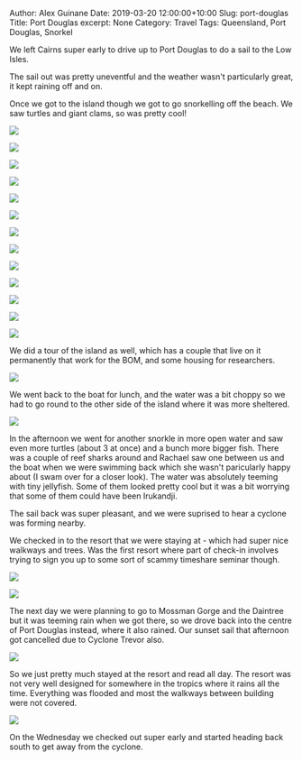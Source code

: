 Author: Alex Guinane
Date: 2019-03-20 12:00:00+10:00
Slug: port-douglas
Title: Port Douglas
excerpt: None
Category: Travel
Tags: Queensland, Port Douglas, Snorkel

We left Cairns super early to drive up to Port Douglas to do a sail to the Low Isles.

The sail out was pretty uneventful and the weather wasn't particularly great, it kept raining off and on.

Once we got to the island though we got to go snorkelling off the beach. We saw turtles and giant clams, so was pretty cool!

![](/images/2019/2019-03-20-port-douglas\boat2.JPG "")

![](/images/2019/2019-03-20-port-douglas\snorkel1.JPG "")

![](/images/2019/2019-03-20-port-douglas\snorkel2.JPG "")

![](/images/2019/2019-03-20-port-douglas\snorkel3.JPG "")

![](/images/2019/2019-03-20-port-douglas\snorkel4.JPG "")

![](/images/2019/2019-03-20-port-douglas\snorkel5.JPG "")

![](/images/2019/2019-03-20-port-douglas\snorkel6.JPG "")

![](/images/2019/2019-03-20-port-douglas\snorkel7.JPG "")

![](/images/2019/2019-03-20-port-douglas\snorkel8.JPG "")

![](/images/2019/2019-03-20-port-douglas\snorkel9.JPG "")

![](/images/2019/2019-03-20-port-douglas\snorkel10.JPG "")

![](/images/2019/2019-03-20-port-douglas\snorkel11.JPG "")

![](/images/2019/2019-03-20-port-douglas\snorkel12.JPG "")

We did a tour of the island as well, which has a couple that live on it permanently that work for the BOM, and some housing for researchers.

![](/images/2019/2019-03-20-port-douglas\lighthouse.JPG "")

We went back to the boat for lunch, and the water was a bit choppy so we had to go round to the other side of the island where it was more sheltered.

![](/images/2019/2019-03-20-port-douglas\boat1.JPG "")

In the afternoon we went for another snorkle in more open water and saw even more turtles (about 3 at once) and a bunch more bigger fish.
There was a couple of reef sharks around and Rachael saw one between us and the boat when we were swimming back which she wasn't paricularly happy about (I swam over for a closer look). The water was absolutely teeming with tiny jellyfish. Some of them looked pretty cool but it was a bit worrying that some of them could have been Irukandji.  

The sail back was super pleasant, and we were suprised to hear a cyclone was forming nearby.

We checked in to the resort that we were staying at - which had super nice walkways and trees. Was the first resort where part of check-in involves trying to sign you up to some sort of scammy timeshare seminar though.

![](/images/2019/2019-03-20-port-douglas\resort1.JPG "")

![](/images/2019/2019-03-20-port-douglas\resort2.JPG "")

The next day we were planning to go to Mossman Gorge and the Daintree but it was teeming rain when we got there, so we drove back into the centre of Port Douglas instead, where it also rained. Our sunset sail that afternoon got cancelled due to Cyclone Trevor also.

![](/images/2019/2019-03-20-port-douglas\port-douglas.JPG "")

So we just pretty much stayed at the resort and read all day.
The resort was not very well designed for somewhere in the tropics where it rains all the time.
Everything was flooded and most the walkways between building were not covered.

![](/images/2019/2019-03-20-port-douglas\resort3.JPG "")

On the Wednesday we checked out super early and started heading back south to get away from the cyclone.
